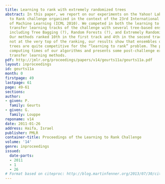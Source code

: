 ```yaml
---
title: Learning to rank with extremely randomized trees
abstract: In this paper, we report on our experiments on the Yahoo! Labs Learning
  to Rank challenge organized in the context of the 23rd International Conference
  of Machine Learning (ICML 2010). We competed in both the learning to rank and the
  transfer learning tracks of the challenge with several tree-based ensemble methods,
  including Tree Bagging (?), Random Forests (?), and Extremely Randomized Trees (?).
  Our methods ranked 10th in the first track and 4th in the second track. Although
  not at the very top of the ranking, our results show that ensembles of randomized
  trees are quite competitive for the “learning to rank” problem. The paper also analyzes
  computing times of our algorithms and presents some post-challenge experiments with
  transfer learning methods.
pdf: http://jmlr.org/proceedings/papers/v14/geurts11a/geurts11a.pdf
layout: inproceedings
id: geurts11a
month: 0
firstpage: 49
lastpage: 61
page: 49-61
sections: 
author:
- given: P.
  family: Geurts
- given: G.
  family: Louppe
reponame: v14
date: 2011-01-26
address: Haifa, Israel
publisher: PMLR
container-title: Proceedings of the Learning to Rank Challenge
volume: '14'
genre: inproceedings
issued:
  date-parts:
  - 2011
  - 1
  - 26
# Format based on citeproc: http://blog.martinfenner.org/2013/07/30/citeproc-yaml-for-bibliographies/
---
```

